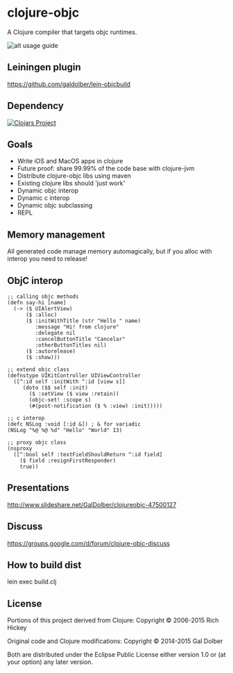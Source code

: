 # clojure-objc

A Clojure compiler that targets objc runtimes.

![alt usage guide](https://github.com/galdolber/clojure-objc-sample/raw/master/ios.gif)

## Leiningen plugin
 
 https://github.com/galdolber/lein-objcbuild
 
## Dependency

[![Clojars Project](http://clojars.org/galdolber/clojure-objc/latest-version.svg)](http://clojars.org/galdolber/clojure-objc)

## Goals

 * Write iOS and MacOS apps in clojure
 * Future proof: share 99.99% of the code base with clojure-jvm
 * Distribute clojure-objc libs using maven
 * Existing clojure libs should 'just work'
 * Dynamic objc interop
 * Dynamic c interop
 * Dynamic objc subclassing
 * REPL
 
## Memory management
 
 All generated code manage memory automagically, but if you alloc with interop you need to release!
 
## ObjC interop
    
    ;; calling objc methods
    (defn say-hi [name]
      (-> ($ UIAlertView)
          ($ :alloc)
          ($ :initWithTitle (str "Hello " name)
             :message "Hi! from clojure"
             :delegate nil
             :cancelButtonTitle "Cancelar"
             :otherButtonTitles nil)
          ($ :autorelease)
          ($ :show)))
 
    ;; extend objc class
    (defnstype UIKitController UIViewController
      ([^:id self :initWith ^:id [view s]]
         (doto ($$ self :init)
           ($ :setView ($ view :retain))
           (objc-set! :scope s)
           (#(post-notification ($ % :view) :init)))))
           
    ;; c interop
    (defc NSLog :void [:id &]) ; & for variadic
    (NSLog "%@ %@ %d" "Hello" "World" 13)

    ;; proxy objc class
    (nsproxy
      ([^:bool self :textFieldShouldReturn ^:id field]
        ($ field :resignFirstResponder) 
        true))
      
## Presentations

http://www.slideshare.net/GalDolber/clojureobjc-47500127
 
## Discuss
 
 https://groups.google.com/d/forum/clojure-objc-discuss
 
## How to build dist
 
 lein exec build.clj

## License

Portions of this project derived from Clojure:
Copyright © 2006-2015 Rich Hickey

Original code and Clojure modifications:
Copyright © 2014-2015 Gal Dolber

Both are distributed under the Eclipse Public License either version 1.0 or (at your option) any later version.
